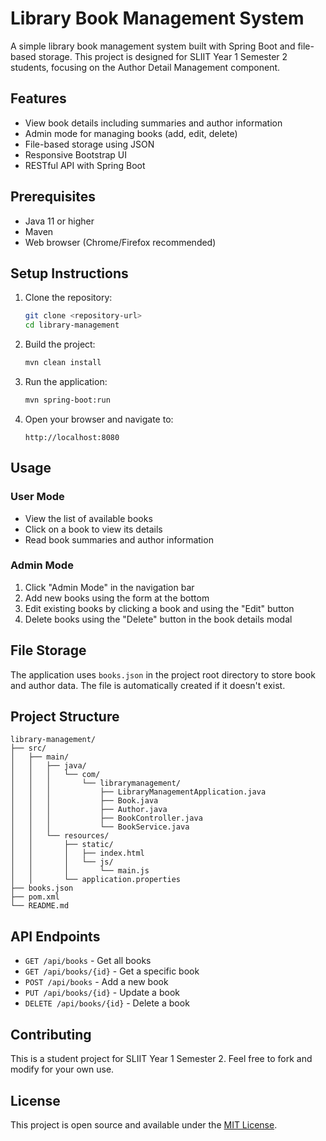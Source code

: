 # Library Book Management System

A simple library book management system built with Spring Boot and file-based storage. This project is designed for SLIIT Year 1 Semester 2 students, focusing on the Author Detail Management component.

## Features

- View book details including summaries and author information
- Admin mode for managing books (add, edit, delete)
- File-based storage using JSON
- Responsive Bootstrap UI
- RESTful API with Spring Boot

## Prerequisites

- Java 11 or higher
- Maven
- Web browser (Chrome/Firefox recommended)

## Setup Instructions

1. Clone the repository:
   ```bash
   git clone <repository-url>
   cd library-management
   ```

2. Build the project:
   ```bash
   mvn clean install
   ```

3. Run the application:
   ```bash
   mvn spring-boot:run
   ```

4. Open your browser and navigate to:
   ```
   http://localhost:8080
   ```

## Usage

### User Mode
- View the list of available books
- Click on a book to view its details
- Read book summaries and author information

### Admin Mode
1. Click "Admin Mode" in the navigation bar
2. Add new books using the form at the bottom
3. Edit existing books by clicking a book and using the "Edit" button
4. Delete books using the "Delete" button in the book details modal

## File Storage

The application uses `books.json` in the project root directory to store book and author data. The file is automatically created if it doesn't exist.

## Project Structure

```
library-management/
├── src/
│   ├── main/
│   │   ├── java/
│   │   │   └── com/
│   │   │       └── librarymanagement/
│   │   │           ├── LibraryManagementApplication.java
│   │   │           ├── Book.java
│   │   │           ├── Author.java
│   │   │           ├── BookController.java
│   │   │           └── BookService.java
│   │   └── resources/
│   │       ├── static/
│   │       │   ├── index.html
│   │       │   └── js/
│   │       │       └── main.js
│   │       └── application.properties
├── books.json
├── pom.xml
└── README.md
```

## API Endpoints

- `GET /api/books` - Get all books
- `GET /api/books/{id}` - Get a specific book
- `POST /api/books` - Add a new book
- `PUT /api/books/{id}` - Update a book
- `DELETE /api/books/{id}` - Delete a book

## Contributing

This is a student project for SLIIT Year 1 Semester 2. Feel free to fork and modify for your own use.

## License

This project is open source and available under the [MIT License](LICENSE). 